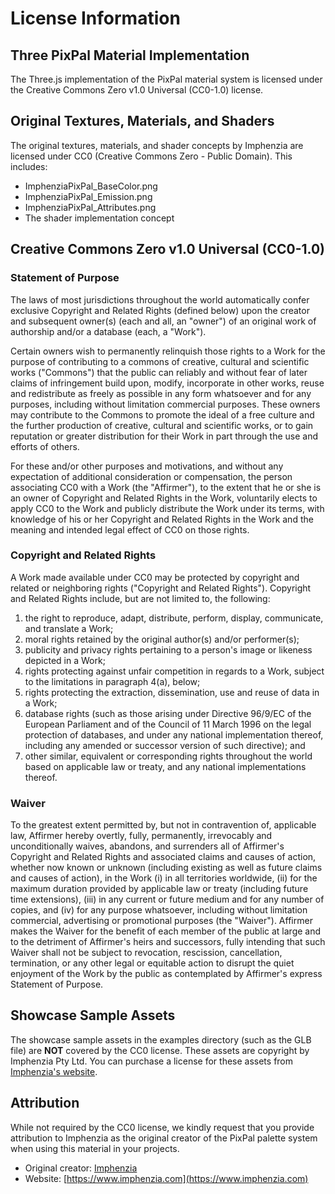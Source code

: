 # License Information

## Three PixPal Material Implementation

The Three.js implementation of the PixPal material system is licensed under the Creative Commons Zero v1.0 Universal (CC0-1.0) license.

## Original Textures, Materials, and Shaders

The original textures, materials, and shader concepts by Imphenzia are licensed under CC0 (Creative Commons Zero - Public Domain). This includes:

- ImphenziaPixPal_BaseColor.png
- ImphenziaPixPal_Emission.png
- ImphenziaPixPal_Attributes.png
- The shader implementation concept

## Creative Commons Zero v1.0 Universal (CC0-1.0)

### Statement of Purpose

The laws of most jurisdictions throughout the world automatically confer exclusive Copyright and Related Rights (defined below) upon the creator and subsequent owner(s) (each and all, an "owner") of an original work of authorship and/or a database (each, a "Work").

Certain owners wish to permanently relinquish those rights to a Work for the purpose of contributing to a commons of creative, cultural and scientific works ("Commons") that the public can reliably and without fear of later claims of infringement build upon, modify, incorporate in other works, reuse and redistribute as freely as possible in any form whatsoever and for any purposes, including without limitation commercial purposes. These owners may contribute to the Commons to promote the ideal of a free culture and the further production of creative, cultural and scientific works, or to gain reputation or greater distribution for their Work in part through the use and efforts of others.

For these and/or other purposes and motivations, and without any expectation of additional consideration or compensation, the person associating CC0 with a Work (the "Affirmer"), to the extent that he or she is an owner of Copyright and Related Rights in the Work, voluntarily elects to apply CC0 to the Work and publicly distribute the Work under its terms, with knowledge of his or her Copyright and Related Rights in the Work and the meaning and intended legal effect of CC0 on those rights.

### Copyright and Related Rights

A Work made available under CC0 may be protected by copyright and related or neighboring rights ("Copyright and Related Rights"). Copyright and Related Rights include, but are not limited to, the following:

1. the right to reproduce, adapt, distribute, perform, display, communicate, and translate a Work;
2. moral rights retained by the original author(s) and/or performer(s);
3. publicity and privacy rights pertaining to a person's image or likeness depicted in a Work;
4. rights protecting against unfair competition in regards to a Work, subject to the limitations in paragraph 4(a), below;
5. rights protecting the extraction, dissemination, use and reuse of data in a Work;
6. database rights (such as those arising under Directive 96/9/EC of the European Parliament and of the Council of 11 March 1996 on the legal protection of databases, and under any national implementation thereof, including any amended or successor version of such directive); and
7. other similar, equivalent or corresponding rights throughout the world based on applicable law or treaty, and any national implementations thereof.

### Waiver

To the greatest extent permitted by, but not in contravention of, applicable law, Affirmer hereby overtly, fully, permanently, irrevocably and unconditionally waives, abandons, and surrenders all of Affirmer's Copyright and Related Rights and associated claims and causes of action, whether now known or unknown (including existing as well as future claims and causes of action), in the Work (i) in all territories worldwide, (ii) for the maximum duration provided by applicable law or treaty (including future time extensions), (iii) in any current or future medium and for any number of copies, and (iv) for any purpose whatsoever, including without limitation commercial, advertising or promotional purposes (the "Waiver"). Affirmer makes the Waiver for the benefit of each member of the public at large and to the detriment of Affirmer's heirs and successors, fully intending that such Waiver shall not be subject to revocation, rescission, cancellation, termination, or any other legal or equitable action to disrupt the quiet enjoyment of the Work by the public as contemplated by Affirmer's express Statement of Purpose.

## Showcase Sample Assets

The showcase sample assets in the examples directory (such as the GLB file) are **NOT** covered by the CC0 license. These assets are copyright by Imphenzia Pty Ltd. You can purchase a license for these assets from [Imphenzia's website](https://www.imphenzia.com).

## Attribution

While not required by the CC0 license, we kindly request that you provide attribution to Imphenzia as the original creator of the PixPal palette system when using this material in your projects.

- Original creator: [Imphenzia](https://www.youtube.com/imphenzia)
- Website: [https://www.imphenzia.com](https://www.imphenzia.com)
